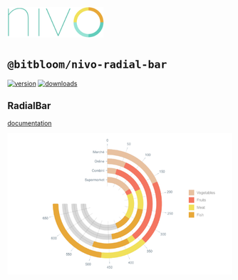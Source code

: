 <a href="https://nivo.rocks"><img alt="nivo" src="https://raw.githubusercontent.com/plouc/nivo/master/nivo.png" width="216" height="68"/></a>

# `@bitbloom/nivo-radial-bar`

[![version](https://img.shields.io/npm/v/@bitbloom/nivo-/radial-bar?style=for-the-badge)](https://www.npmjs.com/package/@bitbloom/nivo-/radial-bar)
[![downloads](https://img.shields.io/npm/dm/@bitbloom/nivo-/radial-bar?style=for-the-badge)](https://www.npmjs.com/package/@bitbloom/nivo-/radial-bar)

## RadialBar

[documentation](http://nivo.rocks/radial-bar/)

![RadialBar](https://raw.githubusercontent.com/plouc/nivo/master/website/src/assets/captures/radial-bar.png)
